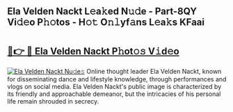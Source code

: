 ## Ela Velden Nackt L𝚎a𝚔ed N𝚞𝚍e - Part-8QY Vi𝚍𝚎o P𝚑𝚘tos - H𝚘𝚝 O𝚗𝚕yf𝚊ns L𝚎a𝚔s KFaai

# <h2><a href="http://kf6ppq.oniu.top/?m=Ela+Velden+Nackt">🔗👉 🔴 Ela Velden Nackt P𝚑ot𝚘𝚜 V𝚒d𝚎o</a></h2>

[![Ela Velden Nackt Nu𝚍e𝚜](https://i.imgur.com/0qMVB7G.gif)](http://kf6ppq.oniu.top/?m=Ela+Velden+Nackt)
Online thought leader Ela Velden Nackt, known for disseminating dance and lifestyle knowledge, through performances and vlogs on social media. Ela Velden Nackt's public image is characterized by its friendly and approachable demeanor, but the intricacies of his personal life remain shrouded in secrecy.  
